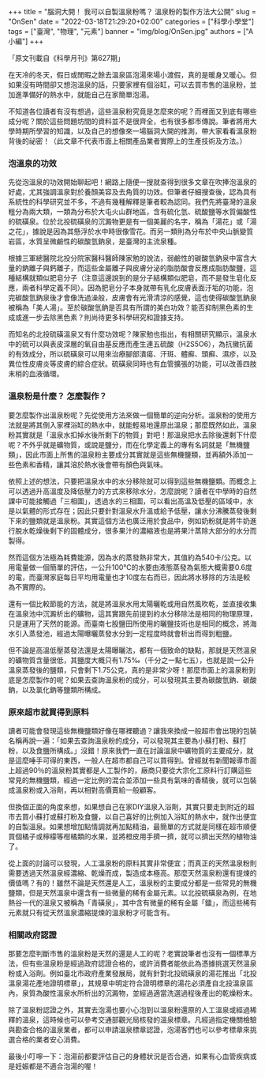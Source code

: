 +++
title = "腦洞大開！ 我可以自製溫泉粉嗎？ 溫泉粉的製作方法大公開"
slug = "OnSen"
date = "2022-03-18T21:29:20+02:00"
categories = ["科學小學堂"]
tags = ["臺灣", "物理", "元素"]
banner = "img/blog/OnSen.jpg"
authors = ["A小編"]
+++

「原文刊載自《科學月刊》第627期」 

在天冷的冬天，假日或閒暇之餘去溫泉區泡湯來場小渡假，真的是暖身又暖心。但如果沒有時間卻又想泡溫泉的話，只要家裡有個浴缸，可以去買市售的溫泉粉，並加進準備好的熱水中，就能自己在家簡單泡湯。

不知道各位讀者有沒有想過，這些溫泉粉究竟是怎麼來的呢？而裡面又到底有哪些成分呢？關於這些問題坊間的資料並不是很齊全，也有很多都市傳說。筆者將用大學時期所學習的知識，以及自己的想像來一場腦洞大開的推測，帶大家看看溫泉粉背後的祕密！（此文章不代表市面上相關產品業者實際上的生產技術及方法。）


### 泡溫泉的功效

先從泡溫泉的功效開始聊起吧！網路上隨便一搜就查得到很多文章在吹捧泡溫泉的好處，尤其強調溫泉對於養顏美容及去角質的功效。但筆者仔細搜查後，認為具有系統性的科學研究並不多，不過有幾種解釋是筆者較為認同。我們先將臺灣的溫泉粗分為兩大類，一類為分布於大屯火山群地區，含有硫化氫、硫酸鹽等水質偏酸性的硫磺泉。位於北投硫磺泉的沉澱物更是有一個美麗的名字，稱為「湯花」或「湯之花」，據說是因為其懸浮於水中時很像雪花。而另一類則為分布於中央山脈變質岩區，水質呈微鹼性的碳酸氫鈉泉，是臺灣的主流泉種。

根據三軍總醫院北投分院家醫科醫師陳家勉的說法，弱鹼性的碳酸氫鈉泉中富含大量的鈉離子與鈣離子，而這些金屬離子與皮膚分泌的脂肪酸會反應成脂肪酸鹽，這種結構就類似肥皂分子（注意這邊說到的是分子結構類似肥皂，而不是發生皂化反應，兩者科學定義不同）。因為肥皂分子本身就帶有乳化皮膚表面汙垢的功能，泡完碳酸氫鈉泉後才會像洗過澡般，皮膚會有光滑清涼的感覺，這也使得碳酸氫鈉泉被稱為「美人湯」。至於碳酸氫鈉是否具有所謂的美白功效？能否抑制黑色素的生成或進一步去除黑色素？則尚待更多科學研究和證據支持。

而知名的北投硫磺溫泉又有什麼功效呢？陳家勉也指出，有相關研究顯示，溫泉水中的硫可以與表皮深層的氧自由基反應而產生連五硫酸（H2S5O6），為抗黴抗菌的有效成分，所以硫磺泉可以用來治療腳部潰瘍、汗斑、體癬、頭癬、濕疹，以及異位性皮膚炎等皮膚的綜合症狀。硫磺泉同時也有血管擴張的功能，可以改善四肢末梢的血液循環。

### 溫泉粉是什麼？ 怎麼製作？

要怎麼製作出溫泉粉呢？先從使用方法來做一個簡單的逆向分析。溫泉粉的使用方法就是將其倒入家裡浴缸的熱水中，就能輕易地還原出溫泉；那麼既然如此，溫泉粉其實就是「溫泉水扣掉水後所剩下的物質」對吧！那溫泉把水去除後還剩下什麼呢？不外乎就是礦物質，或說是鹽分，而在化學定義上的專有名詞就是「無機鹽類」，因此市面上所售的溫泉粉主要成分其實就是這些無機鹽類，並再額外添加一些色素和香精，讓其溶於熱水後會帶有顏色與氣味。

依照上述的想法，只要把溫泉水中的水分移除就可以得到這些無機鹽類。而概念上可以透過升高溫度及降低壓力的方式來移除水分，怎麼說呢？讀者在中學時的自然課中可能接觸過「三相圖」，透過水的三相圖，可以看出高溫及低壓的區域中，水是以氣體的形式存在；因此只要針對溫泉水升溫或給予低壓，讓水分沸騰蒸發後剩下來的鹽類就是溫泉粉。其實這個方法也廣泛用於食品中，例如奶粉就是將牛奶進行脫水乾燥後剩下的固體成分，很多果汁的濃縮液也是將果汁蒸除大部分的水分而製得。

然而這個方法極為耗費能源，因為水的蒸發熱非常大，其值約為540卡/公克。以用電量做一個簡單的評估，一公升100℃的水要由液態蒸發為氣態大概需要0.6度的電，而臺灣家庭每日平均用電量也才10度左右而已，因此將水移除的方法是較為不實際的。

還有一個比較節能的方法，就是將溫泉水用太陽曬乾或用自然風吹乾，並直接收集在溫泉池中沉澱析出的礦物，這其實跟先前提到的水分移除法是相同的物理原理，只是運用了天然的能源。而臺南七股鹽田所使用的曬鹽技術也是相同的概念，將海水引入蒸發池，經過太陽曝曬蒸發水分到一定程度時就會析出而得到粗鹽。

但不論是高溫低壓蒸發法還是太陽曝曬法，都有一個致命的缺點，那就是天然溫泉的礦物質含量很低，其鹽度大概只有1.75‰（千分之一點七五），也就是說一公升溫泉蒸發後的鹽類，只會剩下1.75公克，真的是非常少呀！那麼市面上的溫泉粉到底是怎麼製作的呢？如果去查詢溫泉粉的成分，可以發現其主要為碳酸氫鈉、碳酸鈉，以及氯化鈉等鹽類所構成。

### 原來超市就買得到原料

讀者可能會發現這些無機鹽類好像在哪裡聽過？讓我來換成一般超市會出現的包裝名稱再說一遍：「如果去查詢溫泉粉的成分，可以發現其主要為小蘇打粉、蘇打粉，以及食鹽所構成。」沒錯！原來我們一直在討論溫泉中礦物質的主要成分，就是這麼唾手可得的東西，一般人在超市都自己可以買得到。曾經就有新聞報導市面上超過90％的溫泉粉其實都是人工製作的，廠商只要從大宗化工原料行訂購這些常見的無機鹽類，經過一定比例的混合並添加一些具有氣味的香精後，就可以包裝成溫泉粉或入浴劑，再以相對高價賣給一般顧客。

但換個正面的角度來想，如果想自己在家DIY溫泉入浴劑，其實只要走到附近的超市去買小蘇打或蘇打粉及食鹽，以自己喜好的比例加入浴缸的熱水中，就作出便宜的自製溫泉。如果想增加點情調就再加點精油，最簡單的方式就是同樣在超市順便買個橘子或檸檬等柑橘類的水果，並將橙皮用手擠一擠，就可以擠出天然的植物油了。

從上面的討論可以發現，人工溫泉粉的原料其實非常便宜；而真正的天然溫泉粉則需要透過天然溫泉經濃縮、乾燥而成，製造成本極高。那麼天然溫泉粉還有提煉的價值嗎？有的！雖然不論是天然還是人工，溫泉粉的主要成分都是一些常見的無機鹽類，但是天然溫泉中還含有一些微量的稀有金屬元素。以北投硫磺泉為例，在地熱谷一代的溫泉又被稱為「青磺泉」，其中含有微量的稀有金屬「鐳」，而這些稀有元素就只有從天然溫泉濃縮提煉的溫泉粉才可能含有。

### 相關政府認證

那要怎麼判斷市售的溫泉粉是天然的還是人工的呢？老實說筆者也沒有一個標準方法，但有些溫泉粉是經過政府認證合格的，或許消費者能依此為憑據挑選天然溫泉粉或入浴劑。例如臺北市政府產業發展局，就有針對北投硫磺泉的湯花推出「北投溫泉湯花產地證明標章」，其規章中明定符合證明標章的湯花必須產自北投溫泉區內，泉質為酸性溫泉水所析出的沉澱物，並經過適當洗選過程後產出的乾燥粉末。

除了溫泉粉認證之外，其實去泡湯也要小心泡到以溫泉粉還原的人工溫泉或經過稀釋的溫泉，這時候也可以參考交通部觀光局核發的溫泉標章。凡經過指定機關檢驗與勘查合格的溫泉業者，都可以申請溫泉標章認證，泡湯客們也可以參考標章來挑選合格的業者安心消費。

最後小叮嚀一下：泡湯前都要評估自己的身體狀況是否合適，如果有心血管疾病或是妊娠都是不適合泡湯的喔！
